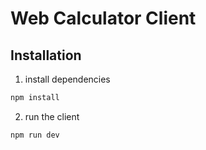 # Web Calculator Client

## Installation

1. install dependencies
```sh
npm install
```

2. run the client
```sh
npm run dev
```
